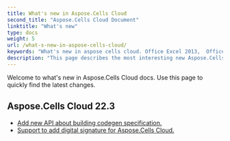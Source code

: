 ```yaml
---
title: What's new in Aspose.Cells Cloud
second_title: "Aspose.Cells Cloud Document"
linktitle: "What's new"
type: docs
weight: 5
url: /what-s-new-in-aspose-cells-cloud/
keywords: "What's new in aspose cells cloud. Office Excel 2013,  Office Excel 2016,  Office Excel 2019，office Excel 365."
description: "This page describes the most interesting new Aspose.Cells Cloud features introduced in recent releases."
---
```


Welcome to what's new in Aspose.Cells Cloud docs. Use this page to quickly find the latest changes.

## Aspose.Cells Cloud 22.3

* [Add new API about building codegen specification.](https://api.aspose.cloud/v3.0/codegen/spec)
* [Support to add digital signature for Aspose.Cells Cloud.](/cells/workbook/digital-signature/)



